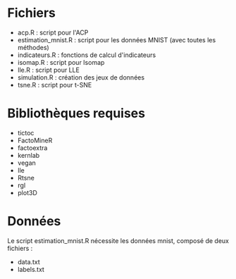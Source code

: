 # Fichiers

- acp.R : script pour l'ACP
- estimation_mnist.R : script pour les données MNIST (avec toutes les méthodes)
- indicateurs.R : fonctions de calcul d'indicateurs
- isomap.R : script pour Isomap
- lle.R : script pour LLE
- simulation.R : création des jeux de données
- tsne.R : script pour t-SNE

# Bibliothèques requises

- tictoc
- FactoMineR
- factoextra
- kernlab
- vegan
- lle
- Rtsne
- rgl
- plot3D

# Données

Le script estimation_mnist.R nécessite les données mnist, composé de deux fichiers :
- data.txt
- labels.txt
